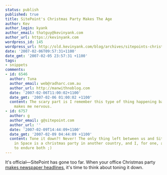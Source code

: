 ```yaml
---
status: publish
published: true
title: SitePoint's Christmas Party Makes The Age
author: Kev
author_login: kyank
author_email: thatguy@kevinyank.com
author_url: https://kevinyank.com
wordpress_id: 145
wordpress_url: http://old.kevinyank.com/blog/archives/sitepoints-christmas-party-makes-the-age
date: '2007-02-06T09:57:31+1100'
date_gmt: '2007-02-05 23:57:31 +1100'
tags:
- snippets
comments:
- id: 6546
  author: Tuna
  author_email: web@radharc.com.au
  author_url: http://manwithnoblog.com
  date: '2007-02-06T11:00:02+1100'
  date_gmt: '2007-02-06 01:00:02 +1100'
  content: The scary part is I remember this type of thing happening back in 1999...I
    makes me nervous.
- id: 6757
  author: g
  author_email: g@sitepoint.com
  author_url: ''
  date: '2007-02-09T14:44:09+1100'
  date_gmt: '2007-02-09 04:44:09 +1100'
  content: Tone it down?! Never! The only thing left between us and SitePoint Xmas
    in Space is a christmas party in another country, and I, for one, am prepared
    to endure both ;)
---
```

<p>It's official—SitePoint has gone too far. When your office Christmas party <a href="http://www.theage.com.au/news/biztech/it-goes-troppo-for-staff/2007/02/05/1170524024893.html">makes newspaper headlines</a>, it's time to think about toning it down.</p>
